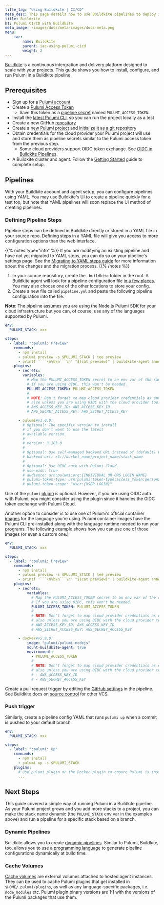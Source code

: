 ```yaml
---
title_tag: "Using Buildkite | CI/CD"
meta_desc: This page details how to use Buildkite pipelines to deploy infrastructure implemented using Pulumi.
title: Buildkite
h1: Pulumi CI/CD with Buildkite
meta_image: /images/docs/meta-images/docs-meta.png
menu:
    iac:
        name: Buildkite
        parent: iac-using-pulumi-cicd
        weight: 2
---
```


[Buildkite](https://buildkite.com/) is a continuous intergration and delivery platform designed to scale with your projects. This guide shows you how to install, configure, and run Pulumi in a Buildkite pipeline.

## Prerequisites

- Sign up for a [Pulumi account](https://app.pulumi.com)
- Create a [Pulumi Access Token](https://app.pulumi.com/account/tokens)
  - Save this token as a [pipeline secret](https://buildkite.com/docs/pipelines/security/secrets/buildkite-secrets)
named `PULUMI_ACCESS_TOKEN`.
- Install the [latest Pulumi CLI](/docs/install/), so you can run the project locally as a test
- Create a new GitHub [repository](https://support.atlassian.com/bitbucket-cloud/docs/create-a-git-repository/)
- Create a [new Pulumi project](/tutorials/pulumi-fundamentals/create-a-pulumi-project/) and [initialize it as a git repository](https://git-scm.com/docs/git-init)
- Obtain credentials for the cloud provider your Pulumi project will use and store them as pipeline secrets similar to the Pulumi access token from the previous step.
  - Some cloud providers support OIDC token exchange. See [OIDC in Buildkite Pipelines](https://buildkite.com/docs/pipelines/security/oidc).
- A Buildkite cluster and agent. Follow the [Getting Started](https://buildkite.com/docs/pipelines/getting-started) guide to complete setup.

## Pipelines

With your Buildkite account and agent setup, you can configure pipelines using YAML.
You may use Buildkite's UI to create a pipeline quickly for a test too, but note that
YAML pipelines will soon replace the UI method of creating pipelines.

### Defining Pipeline Steps

Pipeline steps can be defined in Buildkite directly or stored in a YAML file in your
source repo. Defining steps in a YAML file will give you access to more configuration
options than the web interface.

{{% notes type="info" %}}
If you are modifying an existing pipeline and have not yet migrated to YAML steps, you can do so on your pipeline's settings page.
See the [Migrating to YAML steps guide](https://buildkite.com/docs/pipelines/tutorials/pipeline-upgrade) for more information about the changes and the migration process.
{{% /notes %}}

1. In your source repository, create the `.buildkite` folder in the root. A Buildkite agent will look for a pipeline
configuration file [in a few places](https://buildkite.com/docs/agent/v3/cli-pipeline#uploading-pipelines-description). You may also choose one of the other locations to store your config.
1. Create a new file called `pipeline.yml` and paste the following pipeline configuration into the file.

**Note**: The pipeline assumes you are using the Node.js Pulumi SDK for your cloud infrastructure
but you can, of course, use any of the languages supported by Pulumi.

```yaml
env:
  PULUMI_STACK: xxx

steps:
  - label: ":pulumi: Preview"
    commands:
      - npm install
      - pulumi preview -s $PULUMI_STACK | tee preview
      - printf '```\n%b\n```\n' "$(cat preview)" | buildkite-agent annotate --style "info"
    plugins:
      - secrets:
        variables:
          # Map the PULUMI_ACCESS_TOKEN secret to an env var of the same name.
          # If you are using OIDC, this won't be needed.
          PULUMI_ACCESS_TOKEN: PULUMI_ACCESS_TOKEN
          #
          # NOTE: Don't forget to map cloud provider credentials as env vars
          # also unless you are using OIDC with the cloud provider too.
          # AWS_ACCESS_KEY_ID: AWS_ACCESS_KEY_ID
          # AWS_SECRET_ACCESS_KEY: AWS_SECRET_ACCESS_KEY

      - pulumi#v1.0.0:
        # Optional: The specific version to install
        # if you don't want to use the latest
        # available version.
        #
        # version: 3.183.0
        #
        # Optional: Use self-managed backend URL instead of (default) Pulumi Cloud.
        # backend-url: s3://bucket_name/project_name/stack_name
        #
        # Optional: Use OIDC auth with Pulumi Cloud.
        # use-oidc: true
        # audience: urn:pulumi:org:{INDIVIDUAL_OR_ORG_LOGIN_NAME}
        # pulumi-token-type: urn:pulumi:token-type:access_token:personal
        # pulumi-token-scope: "user:{USER_LOGIN}"
```

Use of the `pulumi` [plugin](https://buildkite.com/resources/plugins/buildkite-plugins/pulumi-buildkite-plugin/) is optional.
However, if you are using OIDC auth with Pulumi, you might consider using the plugin since it handles the OIDC token exchange
with Pulumi Cloud.

Another option to consider is to use one of Pulumi's official container [images](https://github.com/pulumi/pulumi-docker-containers) for the language
you're using. Pulumi container images have the Pulumi CLI pre-installed along with the language runtime needed to run your programs.
The following example shows how you can use one of those images (or even a custom one.)

```yaml
env:
  PULUMI_STACK: xxx

steps:
  - label: ":pulumi: Preview"
    commands:
      - npm install
      - pulumi preview -s $PULUMI_STACK | tee preview
      - printf '```\n%b\n```\n' "$(cat preview)" | buildkite-agent annotate --style "info"
    plugins:
      - secrets:
          variables:
            # Map the PULUMI_ACCESS_TOKEN secret to an env var of the same name.
            # If you are using OIDC, this won't be needed.
            PULUMI_ACCESS_TOKEN: PULUMI_ACCESS_TOKEN
            #
            # NOTE: Don't forget to map cloud provider credentials as env vars
            # also unless you are using OIDC with the cloud provider too.
            # AWS_ACCESS_KEY_ID: AWS_ACCESS_KEY_ID
            # AWS_SECRET_ACCESS_KEY: AWS_SECRET_ACCESS_KEY

      - docker#v5.9.0:
          image: "pulumi/pulumi-nodejs"
          mount-buildkite-agent: true
          environment:
            - PULUMI_ACCESS_TOKEN
            #
            # NOTE: Don't forget to map cloud provider credentials as env vars
            # also unless you are using OIDC with the cloud provider too.
            # - AWS_ACCESS_KEY_ID
            # - AWS_SECRET_ACCESS_KEY
```

Create a pull request trigger by editing the [GitHub settings](https://buildkite.com/docs/pipelines/source-control/github#running-builds-on-pull-requests) in the pipeline.
See Buildkite docs on [source control](https://buildkite.com/docs/pipelines/source-control) for other VCS.

### Push trigger

Similarly, create a pipeline config YAML that runs `pulumi up` when a commit is pushed to your default branch.

```yaml
env:
  PULUMI_STACK: xxx

steps:
  - label: ":pulumi: Up"
    commands:
      - npm install
      - pulumi up -s $PULUMI_STACK
    plugins:
      # Use pulumi plugin or the Docker plugin to ensure Pulumi is installed.
      ...
```

## Next Steps

This guide covered a simple way of running Pulumi in a Buildkite pipeline.
As your Pulumi project grows and you add more stacks to a project, you
can make the stack name dynamic (the `PULUMI_STACK` env var in the examples
above) and run a pipeline for a specific stack based on a branch.

### Dynamic Pipelines

Buildkite allows you to create [dynamic pipelines](https://buildkite.com/docs/pipelines/configure/dynamic-pipelines).
Similar to Pulumi, Buildkite, too, allows you to use a [programming language](https://buildkite.com/docs/pipelines/configure/dynamic-pipelines/sdk)
to generate pipeline configurations dynamically at build time.

### Cache Volumes

[Cache volumes](https://buildkite.com/docs/pipelines/hosted-agents/cache-volumes) are
external volumes attached to hosted agent instances. They can be used to cache Pulumi
plugins that get installed in `$HOME/.pulumi/plugins`, as well as any language-specific
packages, i.e. `node_modules` etc. Pulumi plugin binary versions are 1:1 with the
versions of the Pulumi packages that use them.
